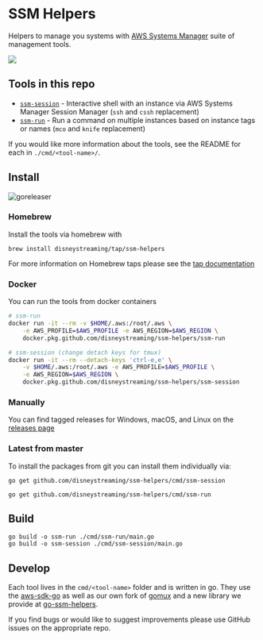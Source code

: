 # SSM Helpers

Helpers to manage you systems with [AWS Systems Manager](https://aws.amazon.com/systems-manager/) suite of management tools.

![](/img/ssm-helpers.gif)

## Tools in this repo

* [`ssm-session`](cmd/ssm-session/README.md) - Interactive shell with an instance via AWS Systems Manager Session Manager (`ssh` and `cssh` replacement)
* [`ssm-run`](cmd/ssm-run/README.md)     - Run a command on multiple instances based on instance tags or names (`mco` and `knife` replacement)

If you would like more information about the tools, see the README for each in `./cmd/<tool-name>/`.

## Install

![goreleaser](https://github.com/disneystreaming/ssm-helpers/workflows/goreleaser/badge.svg)

### Homebrew

Install the tools via homebrew with

```
brew install disneystreaming/tap/ssm-helpers
```

For more information on Homebrew taps please see the [tap documentation](https://docs.brew.sh/Taps)

### Docker

You can run the tools from docker containers

```bash
# ssm-run
docker run -it --rm -v $HOME/.aws:/root/.aws \
    -e AWS_PROFILE=$AWS_PROFILE -e AWS_REGION=$AWS_REGION \
    docker.pkg.github.com/disneystreaming/ssm-helpers/ssm-run

# ssm-session (change detach keys for tmux)
docker run -it --rm --detach-keys 'ctrl-e,e' \
    -v $HOME/.aws:/root/.aws -e AWS_PROFILE=$AWS_PROFILE \
    -e AWS_REGION=$AWS_REGION \
    docker.pkg.github.com/disneystreaming/ssm-helpers/ssm-session
```

### Manually

You can find tagged releases for Windows, macOS, and Linux on the [releases page](https://github.com/disneystreaming/ssm-helpers)

### Latest from master

To install the packages from git you can install them individually via:

```
go get github.com/disneystreaming/ssm-helpers/cmd/ssm-session

go get github.com/disneystreaming/ssm-helpers/cmd/ssm-run
```

## Build

```
go build -o ssm-run ./cmd/ssm-run/main.go
go build -o ssm-session ./cmd/ssm-session/main.go
```

## Develop

Each tool lives in the `cmd/<tool-name>` folder and is written in go.
They use the [aws-sdk-go](https://github.com/aws/aws-sdk-go) as well as our own fork of [gomux](https://github.com/disneystreaming/gomux) and a new library we provide at [go-ssm-helpers](https://github.com/disneystreaming/go-ssm-helpers).

If you find bugs or would like to suggest improvements please use GitHub issues on the appropriate repo.
